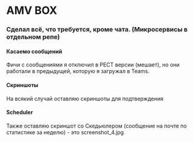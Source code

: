 # AMV BOX
### Сделал всё, что требуется, кроме чата. (Микросервисы в отдельном репе)

#### Касаемо сообщений
Фичи с сообщениями я отключил в РЕСТ версии (мешает), но они работали в предыдущей, которую я загружал в Teams.

#### Скриншоты
На всякий случай оставляю скриншоты для подтверждения

#### Scheduler
Также оставляю скриншот со Скедьюлером (сообщение на почте по статистике за неделю) - это screenshot_4.jpg
